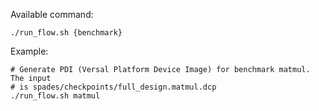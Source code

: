 
Available command:

```
./run_flow.sh {benchmark}
```

Example:

```
# Generate PDI (Versal Platform Device Image) for benchmark matmul. The input
# is spades/checkpoints/full_design.matmul.dcp
./run_flow.sh matmul
```
